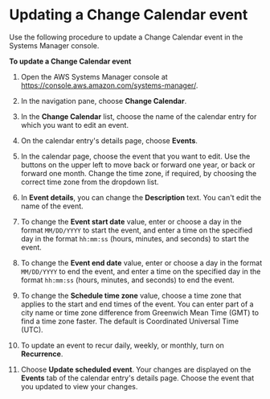 # Updating a Change Calendar event<a name="change-calendar-update-event"></a>

Use the following procedure to update a Change Calendar event in the Systems Manager console\.

**To update a Change Calendar event**

1. Open the AWS Systems Manager console at [https://console\.aws\.amazon\.com/systems\-manager/](https://console.aws.amazon.com/systems-manager/)\.

1. In the navigation pane, choose **Change Calendar**\.

1. In the **Change Calendar** list, choose the name of the calendar entry for which you want to edit an event\.

1. On the calendar entry's details page, choose **Events**\.

1. In the calendar page, choose the event that you want to edit\. Use the buttons on the upper left to move back or forward one year, or back or forward one month\. Change the time zone, if required, by choosing the correct time zone from the dropdown list\.

1. In **Event details**, you can change the **Description** text\. You can't edit the name of the event\.

1. To change the **Event start date** value, enter or choose a day in the format `MM/DD/YYYY` to start the event, and enter a time on the specified day in the format `hh:mm:ss` \(hours, minutes, and seconds\) to start the event\.

1. To change the **Event end date** value, enter or choose a day in the format `MM/DD/YYYY` to end the event, and enter a time on the specified day in the format `hh:mm:ss` \(hours, minutes, and seconds\) to end the event\.

1. To change the **Schedule time zone** value, choose a time zone that applies to the start and end times of the event\. You can enter part of a city name or time zone difference from Greenwich Mean Time \(GMT\) to find a time zone faster\. The default is Coordinated Universal Time \(UTC\)\.

1. To update an event to recur daily, weekly, or monthly, turn on **Recurrence**\.

1. Choose **Update scheduled event**\. Your changes are displayed on the **Events** tab of the calendar entry's details page\. Choose the event that you updated to view your changes\.
